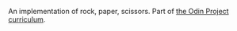 An implementation of rock, paper, scissors. Part of [the Odin Project curriculum](https://www.theodinproject.com/courses/web-development-101/lessons/rock-paper-scissors).